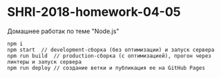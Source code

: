 # SHRI-2018-homework-04-05

Домашнее работак по теме "Node.js"

```
npm i
npm start  // development-сборка (без оптимизации) и запуск сервера
npm run build  // production-сборка (с оптимизацией), прогон через линтеры и запуск сервера
npm run deploy // создание ветки и публикация ее на GitHub Pages

```
